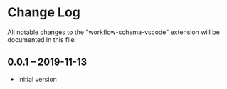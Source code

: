 # Change Log

All notable changes to the "workflow-schema-vscode" extension will be documented in this file.

## 0.0.1 – 2019-11-13

-   Initial version
